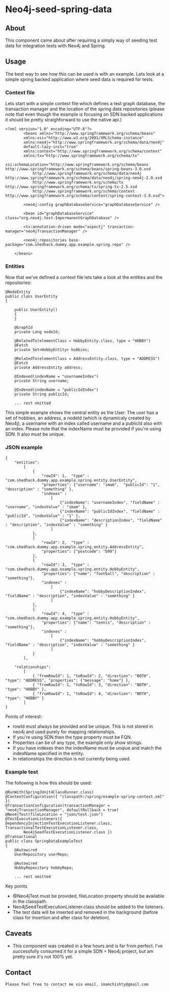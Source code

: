 Neo4j-seed-spring-data
======================

About
-----

This component came about after requiring a simply way of seeding test data for integration tests with Neo4j and Spring. 

Usage
-----

The best way to see how this can be used is with an example. Lets look at a simple spring backed application where seed data is required for tests.

### Context file

Lets start with a simple context file which defines a test graph database, the transaction manager and the location of the spring data repositories (please note that even though the example is focusing on SDN backed applications it should be pretty straighforward to use the native api.)

  	<?xml version="1.0" encoding="UTF-8"?>
			<beans xmlns="http://www.springframework.org/schema/beans"
			xmlns:xsi="http://www.w3.org/2001/XMLSchema-instance"
			xmlns:neo4j="http://www.springframework.org/schema/data/neo4j"
			default-lazy-init="true"
			xmlns:context="http://www.springframework.org/schema/context"
			xmlns:tx="http://www.springframework.org/schema/tx"
			xsi:schemaLocation="http://www.springframework.org/schema/beans http://www.springframework.org/schema/beans/spring-beans-3.0.xsd
				http://www.springframework.org/schema/data/neo4j http://www.springframework.org/schema/data/neo4j/spring-neo4j-2.0.xsd
				http://www.springframework.org/schema/tx http://www.springframework.org/schema/tx/spring-tx-2.5.xsd
				http://www.springframework.org/schema/context http://www.springframework.org/schema/context/spring-context-3.0.xsd">

			<neo4j:config graphDatabaseService="graphDatabaseService" />

			<bean id="graphDatabaseService" class="org.neo4j.test.ImpermanentGraphDatabase" />

			<tx:annotation-driven mode="aspectj" transaction-manager="neo4jTransactionManager" />

			<neo4j:repositories base-package="com.shedhack.dummy.app.example.spring.repo" />

		</beans>

### Entities

Now that we've defined a context file lets take a look at the entities and the repositories:

	@NodeEntity
	public class UserEntity
	{	

	    public UserEntity()
	    {
	    }

	    @GraphId
	    private Long nodeId;

	    @RelatedTo(elementClass = HobbyEntity.class, type = "HOBBY")
	    @Fetch
	    private Set<HobbyEntity> hobbies;

	    @RelatedTo(elementClass = AddressEntity.class, type = "ADDRESS")
	    @Fetch
	    private AddressEntity address;

	    @Indexed(indexName = "usernameIndex")
	    private String username;

	    @Indexed(indexName = "publicIdIndex")
	    private String publicId;

	    ... rest omitted

This simple example shows the central entity as the User. The user has a set of hobbies, an address, a nodeId (which is dynamicaly created by Neo4j), a username with an index called username and a publicId also with an index. Please note that the indexName must be provided if you're using SDN. It also must be unique.

### JSON example

	{
		"entities": 
			[
				{ 
					"rowId": 1,  "type" : "com.shedhack.dummy.app.example.spring.entity.UserEntity", 		
					"properties": {"username": "imam",  "publicId": "1", "description" : "something" }, 
					"indexes" :
						[
							{"indexName": "usernameIndex", "fieldName" : "username", "indexValue" : "imam" }, 
							{"indexName": "publicIdIndex", "fieldName" : "publicId", "indexValue" : "1" }, 
							{"indexName": "descriptionIndex", "fieldName" : "description", "indexValue" : "something" } 
						]
				},
				{ 
					"rowId": 2,  "type" : "com.shedhack.dummy.app.example.spring.entity.AddressEntity", 	
					"properties": {"postcode": "b99"} 
				},
				{ 
					"rowId": 3,  "type" : "com.shedhack.dummy.app.example.spring.entity.HobbyEntity", 	
					"properties": {"name": "football", "description" : "something"},
					"indexes" :
						[ 
							{"indexName": "hobbyDescriptionIndex", "fieldName" : "description", "indexValue" : "something" } 
						]
				},
				{ 
					"rowId": 4,  "type" : "com.shedhack.dummy.app.example.spring.entity.HobbyEntity", 	
					"properties": {"name": "tennis", "description" : "something"},
					"indexes" :
						[ 
							{"indexName": "hobbyDescriptionIndex", "fieldName" : "description", "indexValue" : "something" } 
						] 
				}
			],
			
		"relationships":
			[
				{ "fromRowId": 1, "toRowId": 2, "direction": "BOTH", "type": "ADDRESS", "properties": {"message": "home"} },
				{ "fromRowId": 1, "toRowId": 3, "direction": "BOTH", "type": "HOBBY" },
				{ "fromRowId": 1, "toRowId": 4, "direction": "BOTH", "type": "HOBBY" }
			]
	}

Points of interest:

* rowId must always be provided and be unique. This is not stored in neo4j and used purely for mapping relationships.
* If you're using SDN then the type property must be FQN.
* Properties can be of any type, the example only show strings.
* If you have indexes then the indexName must be unqiue and match the indexName specified in the entity.
* In relationships the direction is not currently being used.

### Example test

The following is how this should be used:

	@RunWith(SpringJUnit4ClassRunner.class)
	@ContextConfiguration({ "classpath:/spring/example-spring-context.xml" })
	@TransactionConfiguration(transactionManager = "neo4jTransactionManager", defaultRollback = true)
	@Neo4jTest(fileLocation = "json/test.json")
	@TestExecutionListeners({ DependencyInjectionTestExecutionListener.class, TransactionalTestExecutionListener.class,
	        Neo4jSeedTestExecutionListener.class })
	@Transactional
	public class SpringDataExampleTest
	{
	    @Autowired
	    UserRepository userRepo;

	    @Autowired
	    HobbyRepository hobbyRepo;

	    ... rest omitted

Key points
 
* @Neo4jTest must be provided, fileLocation property should be available in the classpath.
* Neo4jSeedTestExecutionListener.class should be added to the listeners.
* The test data will be inserted and removed in the background (before class for insertion and after class for deletion).

Caveats
-------

* This component was created in a few hours and is far from perfect. I've successfully consumed it for a simple SDN +  Neo4j project, but am pretty sure it's not 100% yet.


Contact
-------

	Please feel free to contact me via email, imamchishty@gmail.com